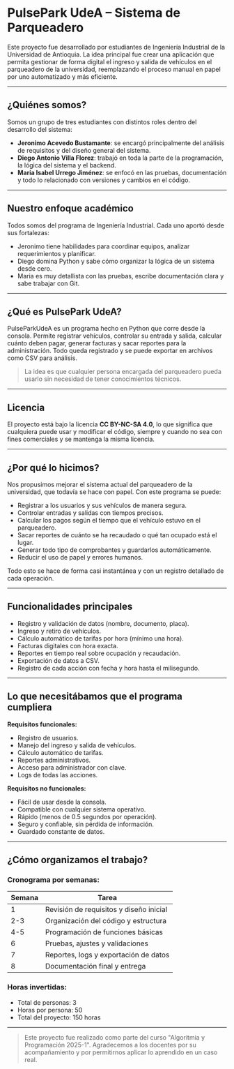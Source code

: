 # PulsePark UdeA – Sistema de Parqueadero

Este proyecto fue desarrollado por estudiantes de Ingeniería Industrial de la Universidad de Antioquia. La idea principal fue crear una aplicación que permita gestionar de forma digital el ingreso y salida de vehículos en el parqueadero de la universidad, reemplazando el proceso manual en papel por uno automatizado y más eficiente.

---

## ¿Quiénes somos?

Somos un grupo de tres estudiantes con distintos roles dentro del desarrollo del sistema:

- **Jeronimo Acevedo Bustamante**: se encargó principalmente del análisis de requisitos y del diseño general del sistema.
- **Diego Antonio Villa Florez**: trabajó en toda la parte de la programación, la lógica del sistema y el backend.
- **Maria Isabel Urrego Jiménez**: se enfocó en las pruebas, documentación y todo lo relacionado con versiones y cambios en el código.

---

## Nuestro enfoque académico

Todos somos del programa de Ingeniería Industrial. Cada uno aportó desde sus fortalezas:

- Jeronimo tiene habilidades para coordinar equipos, analizar requerimientos y planificar.
- Diego domina Python y sabe cómo organizar la lógica de un sistema desde cero.
- Maria es muy detallista con las pruebas, escribe documentación clara y sabe trabajar con Git.

---

## ¿Qué es PulsePark UdeA?

PulseParkUdeA es un programa hecho en Python que corre desde la consola. Permite registrar vehículos, controlar su entrada y salida, calcular cuánto deben pagar, generar facturas y sacar reportes para la administración. Todo queda registrado y se puede exportar en archivos como CSV para análisis.

> La idea es que cualquier persona encargada del parqueadero pueda usarlo sin necesidad de tener conocimientos técnicos.

---

## Licencia

El proyecto está bajo la licencia **CC BY-NC-SA 4.0**, lo que significa que cualquiera puede usar y modificar el código, siempre y cuando no sea con fines comerciales y se mantenga la misma licencia.

---

## ¿Por qué lo hicimos?

Nos propusimos mejorar el sistema actual del parqueadero de la universidad, que todavía se hace con papel. Con este programa se puede:

- Registrar a los usuarios y sus vehículos de manera segura.
- Controlar entradas y salidas con tiempos precisos.
- Calcular los pagos según el tiempo que el vehículo estuvo en el parqueadero.
- Sacar reportes de cuánto se ha recaudado o qué tan ocupado está el lugar.
- Generar todo tipo de comprobantes y guardarlos automáticamente.
- Reducir el uso de papel y errores humanos.

Todo esto se hace de forma casi instantánea y con un registro detallado de cada operación.

---

## Funcionalidades principales

- Registro y validación de datos (nombre, documento, placa).
- Ingreso y retiro de vehículos.
- Cálculo automático de tarifas por hora (mínimo una hora).
- Facturas digitales con hora exacta.
- Reportes en tiempo real sobre ocupación y recaudación.
- Exportación de datos a CSV.
- Registro de cada acción con fecha y hora hasta el milisegundo.

---

## Lo que necesitábamos que el programa cumpliera

**Requisitos funcionales:**
- Registro de usuarios.
- Manejo del ingreso y salida de vehículos.
- Cálculo automático de tarifas.
- Reportes administrativos.
- Acceso para administrador con clave.
- Logs de todas las acciones.

**Requisitos no funcionales:**
- Fácil de usar desde la consola.
- Compatible con cualquier sistema operativo.
- Rápido (menos de 0.5 segundos por operación).
- Seguro y confiable, sin pérdida de información.
- Guardado constante de datos.

---

## ¿Cómo organizamos el trabajo?

### Cronograma por semanas:

| Semana | Tarea |
|--------|-------|
| 1 | Revisión de requisitos y diseño inicial |
| 2-3 | Organización del código y estructura |
| 4-5 | Programación de funciones básicas |
| 6 | Pruebas, ajustes y validaciones |
| 7 | Reportes, logs y exportación de datos |
| 8 | Documentación final y entrega |

### Horas invertidas:

- Total de personas: 3  
- Horas por persona: 50  
- Total del proyecto: 150 horas

---

> Este proyecto fue realizado como parte del curso "Algoritmia y Programación 2025-1". Agradecemos a los docentes por su acompañamiento y por permitirnos aplicar lo aprendido en un caso real.
